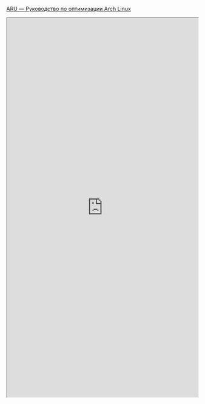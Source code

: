 [ARU — Руководство по оптимизации Arch Linux](https://ventureo.codeberg.page/#)

<iframe width="100%" height="1000" src="https://github.com/nvm-sh/nvm?tab=readme-ov-file#installing-and-updating"/>
